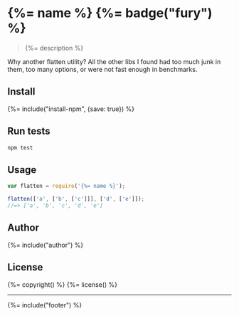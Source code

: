 # {%= name %} {%= badge("fury") %}

> {%= description %}

Why another flatten utility? All the other libs I found had too much junk in them, too many options, or were not fast enough in benchmarks.

## Install
{%= include("install-npm", {save: true}) %}

## Run tests

```bash
npm test
```

## Usage

```js
var flatten = require('{%= name %}');

flatten(['a', ['b', ['c']]], ['d', ['e']]);
//=> ['a', 'b', 'c', 'd', 'e']
```

## Author
{%= include("author") %}

## License
{%= copyright() %}
{%= license() %}

***

{%= include("footer") %}